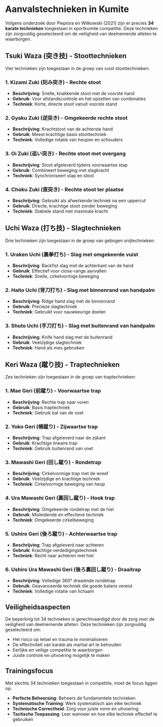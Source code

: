 # Aanvalstechnieken in Kumite

Volgens onderzoek door Piepiora en Witkowski (2021) zijn er precies **34 karate technieken** toegestaan in sportkumite competitie. Deze technieken zijn zorgvuldig geselecteerd om de veiligheid van deelnemende atleten te waarborgen.

## Tsuki Waza (突き技) - Stoottechnieken

Vier technieken zijn toegestaan in de groep van vuist stoottechnieken:

### 1. Kizami Zuki (刻み突き) - Rechte stoot
- **Beschrijving**: Snelle, knakkende stoot met de voorste hand
- **Gebruik**: Voor afstandscontrole en het opzetten van combinaties
- **Techniek**: Korte, directe stoot vanuit voorste stand

### 2. Gyaku Zuki (逆突き) - Omgekeerde rechte stoot
- **Beschrijving**: Krachtstoot van de achterste hand
- **Gebruik**: Meest krachtige basis stoottechniek
- **Techniek**: Volledige rotatie van heupen en schouders

### 3. Oi Zuki (追い突き) - Rechte stoot met overgang
- **Beschrijving**: Stoot afgeleverd tijdens voorwaartse stap
- **Gebruik**: Combineert beweging met slagkracht
- **Techniek**: Synchroniseert stap en stoot

### 4. Choku Zuki (直突き) - Rechte stoot ter plaatse
- **Beschrijving**: Gebruikt als afwerkende techniek na een uppercut
- **Gebruik**: Directe, krachtige stoot zonder beweging
- **Techniek**: Stabiele stand met maximale kracht

## Uchi Waza (打ち技) - Slagtechnieken

Drie technieken zijn toegestaan in de groep van gebogen snijtechnieken:

### 1. Uraken Uchi (裏拳打ち) - Slag met omgekeerde vuist
- **Beschrijving**: Backfist slag met de achterkant van de hand
- **Gebruik**: Effectief voor close-range aanvallen
- **Techniek**: Snelle, cirkelvormige beweging

### 2. Haito Uchi (背刀打ち) - Slag met binnenrand van handpalm
- **Beschrijving**: Ridge hand slag met de binnenrand
- **Gebruik**: Precieze slagtechniek
- **Techniek**: Gebruikt voor nauwkeurige doelen

### 3. Shuto Uchi (手刀打ち) - Slag met buitenrand van handpalm
- **Beschrijving**: Knife hand slag met de buitenrand
- **Gebruik**: Veelzijdige slagtechniek
- **Techniek**: Hand als mes gebruiken

## Keri Waza (蹴り技) - Traptechnieken

Zes technieken zijn toegestaan in de groep van traptechnieken:

### 1. Mae Geri (前蹴り) - Voorwaartse trap
- **Beschrijving**: Rechte trap naar voren
- **Gebruik**: Basis traptechniek
- **Techniek**: Gebruik bal van de voet

### 2. Yoko Geri (横蹴り) - Zijwaartse trap
- **Beschrijving**: Trap afgeleverd naar de zijkant
- **Gebruik**: Krachtige lineaire trap
- **Techniek**: Gebruik buitenrand van voet

### 3. Mawashi Geri (回し蹴り) - Rondetrap
- **Beschrijving**: Cirkelvormige trap met de wreef
- **Gebruik**: Veelzijdige en krachtige techniek
- **Techniek**: Cirkelvormige beweging van heup

### 4. Ura Mawashi Geri (裏回し蹴り) - Hook trap
- **Beschrijving**: Omgekeerde rondetrap met de hiel
- **Gebruik**: Misleidende en effectieve techniek
- **Techniek**: Omgekeerde cirkelbeweging

### 5. Ushiro Geri (後ろ蹴り) - Achterwaartse trap
- **Beschrijving**: Trap afgeleverd naar achteren
- **Gebruik**: Krachtige verdedigingstechniek
- **Techniek**: Recht naar achteren met hiel

### 6. Ushiro Ura Mawashi Geri (後ろ裏回し蹴り) - Draaitrap
- **Beschrijving**: Volledige 360° draaiende rondetrap
- **Gebruik**: Geavanceerde techniek die goede balans vereist
- **Techniek**: Volledige rotatie van lichaam

## Veiligheidsaspecten

De beperking tot 34 technieken is gerechtvaardigd door de zorg voor de veiligheid van deelnemende atleten. Deze technieken zijn zorgvuldig geselecteerd om:

- Het risico op letsel en trauma te minimaliseren
- De effectiviteit van karate als martial art te behouden
- Eerlijke en veilige competitie te waarborgen
- Juiste controle en uitvoering mogelijk te maken

## Trainingsfocus

Met slechts 34 technieken toegestaan in competitie, moet de focus liggen op:

- **Perfecte Beheersing**: Beheers de fundamentele technieken
- **Systematische Training**: Werk systematisch aan elke techniek
- **Technische Correctheid**: Zorg voor juiste vorm en uitvoering
- **Tactische Toepassing**: Leer wanneer en hoe elke techniek effectief te gebruiken 